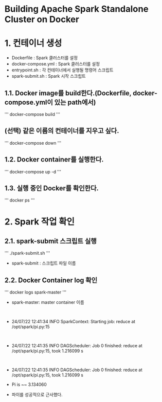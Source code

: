# Building Apache Spark Standalone Cluster on Docker

# 1. 컨테이너 생성
* Dockerfile : Spark 클러스터를 설정
* docker-compose.yml : Spark 클러스터를 설정
* entrypoint.sh : 각 컨테이너에서 실행될 명령어 스크립트
* spark-submit.sh : Spark 시작 스크립트
## 1.1. Docker image를 build한다.(Dockerfile, docker-compose.yml이 있는 path에서)
'''
docker-compose build
'''

## (선택) 같은 이름의 컨테이너를 지우고 싶다.
'''
docker-compose down
'''

## 1.2. Docker container를 실행한다.
'''
docker-compose up -d
'''

## 1.3. 실행 중인 Docker를 확인한다.
'''
docker ps
'''
# 2. Spark 작업 확인
## 2.1. spark-submit 스크립트 실행
'''
./spark-submit.sh
'''
*  spark-submit : 스크립트 파일 이름

## 2.2. Docker Container log 확인
'''
docker logs spark-master
'''
* spark-master: master container 이름
</br>

* 24/07/22 12:41:34 INFO SparkContext: Starting job: reduce at /opt/spark/pi.py:15

</br>

* 24/07/22 12:41:35 INFO DAGScheduler: Job 0 finished: reduce at /opt/spark/pi.py:15, took 1.216099 s

</br>

* 24/07/22 12:41:35 INFO DAGScheduler: Job 0 finished: reduce at /opt/spark/pi.py:15, took 1.216099 s

* Pi is ~~ 3.134060
* 파이를 성공적으로 근사했다.
